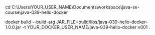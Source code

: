 cd C:\Users\YOUR_USER_NAME\Documents\workspace\java-se-course\java-039-hello-docker

docker build  --build-arg  JAR_FILE=build/libs/java-039-hello-docker-1.0.0.jar -t  YOUR_DOCKER_USER_NAME/java-039-hello-docker:v001 .